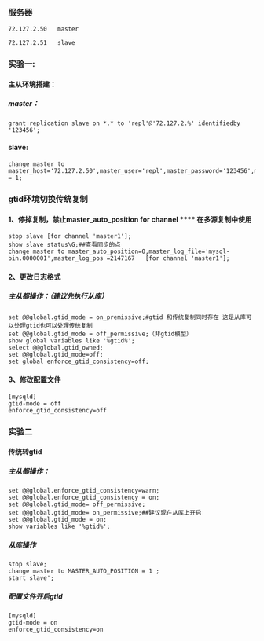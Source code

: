 ### 服务器 
    72.127.2.50   master

    72.127.2.51   slave


### 实验一:

#### 主从环境搭建：
##### master：
```
grant replication slave on *.* to 'repl'@'72.127.2.%' identifiedby '123456';
```
#### slave:
```
change master to master_host='72.127.2.50',master_user='repl',master_password='123456',master_port=3306,MASTER_AUTO_POSITION = 1;
```

### gtid环境切换传统复制

#### 1、停掉复制，禁止master_auto_position  for channel **** 在多源复制中使用
```
stop slave [for channel 'master1'];
show slave status\G;##查看同步的点
change master to master_auto_position=0,master_log_file='mysql-bin.0000001',master_log_pos =2147167   [for channel 'master1'];
```
#### 2、更改日志格式
##### 主从都操作：（建议先执行从库）
```
set @@global.gtid_mode = on_premissive;#gtid 和传统复制同时存在 这是从库可以处理gtid也可以处理传统复制
set @@global.gtid_mode = off_permissive;（非gtid模型）
show global variables like '%gtid%';
select @@global.gtid_owned;
set @@global.gtid_mode=off;
set global enforce_gtid_consistency=off;
```
#### 3、修改配置文件
```
[mysqld]
gtid-mode = off
enforce_gtid_consistency=off
```


### 实验二
#### 传统转gtid

##### 主从都操作：
```
set @@global.enforce_gtid_consistency=warn;
set @@global.enforce_gtid_consistency = on;
set @@global.gtid_mode= off_permissive;
set @@global.gtid_mode= on_permissive;##建议现在从库上开启
set @@global.gtid_mode = on;
show variables like '%gtid%';
```
##### 从库操作
```
stop slave;
change master to MASTER_AUTO_POSITION = 1 ;
start slave';

```

##### 配置文件开启gtid
```
[mysqld]
gtid-mode = on
enforce_gtid_consistency=on
```



                                                                                                                                                                                                                                                                                                                                                                                                                                                                                                                                                                                                                                                                                                                                                                                                                                                                                                                                                                                                                                                                                                                                                                                                                                                                                                                                                                                                                                                                                                                                                                                                                                                                                                                                                                                                                                                                                                                                                                                                                                            